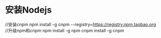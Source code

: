# 安装Nodejs
//安装cnpm
npm install -g cnpm --registry=https://registry.npm.taobao.org
//升级npm和cnpm
npm install -g npm
cnpm install -g cnpm